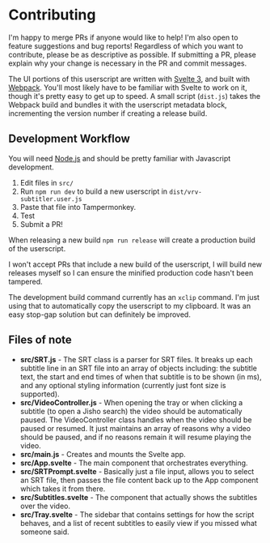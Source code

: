 # Contributing

I'm happy to merge PRs if anyone would like to help! I'm also open to feature suggestions and bug
 reports! Regardless of which you want to contribute, please be as descriptive as possible. If
 submitting a PR, please explain why your change is necessary in the PR and commit messages.

The UI portions of this userscript are written with [Svelte 3](https://svelte.dev/), and built with
 [Webpack](https://webpack.js.org/). You'll most likely have to be familiar with Svelte to work on
 it, though it's pretty easy to get up to speed. A small script (`dist.js`) takes the Webpack build
 and bundles it with the userscript metadata block, incrementing the version number if creating a
 release build.
 
## Development Workflow

You will need [Node.js](https://nodejs.org/en/) and should be pretty familiar with Javascript
 development.

1. Edit files in `src/`
2. Run `npm run dev` to build a new userscript in `dist/vrv-subtitler.user.js`
3. Paste that file into Tampermonkey.
4. Test
5. Submit a PR!

When releasing a new build `npm run release` will create a production build of the userscript.

I won't accept PRs that include a new build of the userscript, I will build new releases myself so I
 can ensure the minified production code hasn't been tampered.

The development build command currently has an `xclip` command. I'm just using that to
 automatically copy the userscript to my clipboard. It was an easy stop-gap solution but can
 definitely be improved.
 
## Files of note

* **src/SRT.js** - The SRT class is a parser for SRT files. It breaks up each subtitle line in an
 SRT file into an array of objects including: the subtitle text, the start and end times of when
 that subtitle is to be shown (in ms), and any optional styling information (currently just font
 size is supported).
* **src/VideoController.js** - When opening the tray or when clicking a subtitle (to open a Jisho
 search) the video should be automatically paused. The VideoController class handles when the
 video should be paused or resumed. It just maintains an array of reasons why a video should be
 paused, and if no reasons remain it will resume playing the video.
* **src/main.js** - Creates and mounts the Svelte app.
* **src/App.svelte** - The main component that orchestrates everything.
* **src/SRTPrompt.svelte** - Basically just a file input, allows you to select an SRT file, then
 passes the file content back up to the App component which takes it from there.
* **src/Subtitles.svelte** - The component that actually shows the subtitles over the video.
* **src/Tray.svelte** - The sidebar that contains settings for how the script behaves, and a list of
 recent subtitles to easily view if you missed what someone said.

